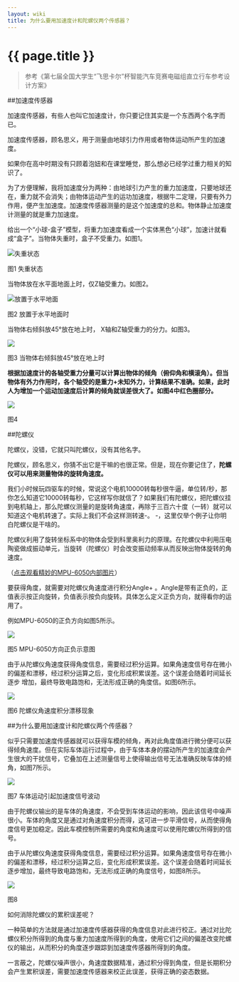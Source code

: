 ```yaml
---
layout: wiki
title: 为什么要用加速度计和陀螺仪两个传感器？
---
```


# {{ page.title }}

> 参考《第七届全国大学生“飞思卡尔”杯智能汽车竞赛电磁组直立行车参考设计方案》

##加速度传感器

加速度传感器，有些人也叫它加速度计，你只要记住其实是一个东西两个名字而已。

加速度传感器，顾名思义，用于测量由地球引力作用或者物体运动所产生的加速度。

如果你在高中时期没有只顾着泡妞和在课堂睡觉，那么想必已经学过重力相关的知识了。

为了方便理解，我将加速度分为两种：由地球引力产生的重力加速度，只要地球还在，重力就不会消失；由物体运动产生的运功加速度，根据牛二定理，只要有外力作用，便产生加速度。加速度传感器测量的是这个加速度的总和。物体静止加速度计测量的就是重力加速度。

给出一个“小球-盒子”模型，将重力加速度看成一个实体黑色“小球”，加速计就看成“盒子”。当物体失重时，盒子不受重力。如图1。

![失重状态](/img/wiki/acceleration-01.png)

图1 失重状态

当物体放在水平面地面上时，仅Z轴受重力。如图2。

![放置于水平地面](/img/wiki/acceleration-02.png)

图2 放置于水平地面时

当物体右倾斜放45°放在地上时， X轴和Z轴受重力的分力。如图3。

![](/img/wiki/acceleration-03.png)

图3 当物体右倾斜放45°放在地上时

**根据加速度计的各轴受重力分量可以计算出物体的倾角（俯仰角和横滚角）。但当物体有外力作用时，各个轴受的是重力+未知外力，计算结果不准确。如果，此时人为增加一个运动加速度后计算的倾角就误差很大了。如图4中红色圈部分。**

![](/img/wiki/acceleration-04.png)

图4

##陀螺仪

陀螺仪，没错，它就只叫陀螺仪，没有其他名字。

陀螺仪，顾名思义，你猜不出它是干嘛的也很正常。但是，现在你要记住了，**陀螺仪可以用来测量物体的旋转角速度。**

我们小时候玩四驱车的时候，常说这个电机10000转每秒很牛逼，单位转/秒，那你怎么知道它10000转每秒，它这样写你就信了？如果我们有陀螺仪，把陀螺仪挂到电机轴上，那么陀螺仪测量的是旋转角速度，再除于三百六十度（一转）就可以知道这个电机转速了。实际上我们不会这样测转速-。 -，这里仅举个例子让你明白陀螺仪是干啥的。

陀螺仪利用了旋转坐标系中的物体会受到科里奥利力的原理。在陀螺仪中利用压电陶瓷做成振动单元，当旋转（陀螺仪）时会改变振动频率从而反映出物体旋转的角速度。

（[点击观看精妙的MPU-6050内部图片](/wiki/mpu6050-anatomy.html)）

要获得角度，就需要对陀螺仪角速度进行积分Angle+ 。Angle是带有正负的，正值表示按正向旋转，负值表示按负向旋转。具体怎么定义正负方向，就得看你的运用了。

例如MPU-6050的正负方向如图5所示。

![](/img/wiki/gyroscope-01.png)

图5 MPU-6050方向正负示意图

由于从陀螺仪角速度获得角度信息，需要经过积分运算。如果角速度信号存在微小
的偏差和漂移，经过积分运算之后，变化形成积累误差。这个误差会随着时间延长逐步
增加，最终导致电路饱和，无法形成正确的角度信。如图6所示。

![](/img/wiki/gyroscope-02.png)

图6 陀螺仪角速度积分漂移现象

##为什么要用加速度计和陀螺仪两个传感器？

似乎只需要加速度传感器就可以获得车模的倾角，再对此角度值进行微分便可以获得倾角速度。但在实际车体运行过程中，由于车体本身的摆动所产生的加速度会产生很大的干扰信号，它叠加在上述测量信号上使得输出信号无法准确反映车体的倾角，如图7所示。

![](/img/wiki/why-accel-gyro-01.png)

图7 车体运动引起加速度信号波动


由于陀螺仪输出的是车体的角速度，不会受到车体运动的影响，因此该信号中噪声很小。车体的角度又是通过对角速度积分而得，这可进一步平滑信号，从而使得角度信号更加稳定。因此车模控制所需要的角度和角速度可以使用陀螺仪所得到的信号。

由于从陀螺仪角速度获得角度信息，需要经过积分运算。如果角速度信号存在微小的偏差和漂移，经过积分运算之后，变化形成积累误差。这个误差会随着时间延长逐步增加，最终导致电路饱和，无法形成正确的角度信号，如图8所示。

![](/img/wiki/gyroscope-02.png)

图8

如何消除陀螺仪的累积误差呢？

一种简单的方法就是通过加速度传感器获得的角度信息对此进行校正。通过对比陀螺仪积分所得到的角度与重力加速度所得到的角度，使用它们之间的偏差改变陀螺仪的输出，从而积分的角度逐步跟踪到加速度传感器所得到的角度。

一言蔽之，陀螺仪噪声很小，角速度数据精准，通过积分得到角度，但是长期积分会产生累积误差，需要加速度传感器来校正此误差，获得正确的姿态数据。